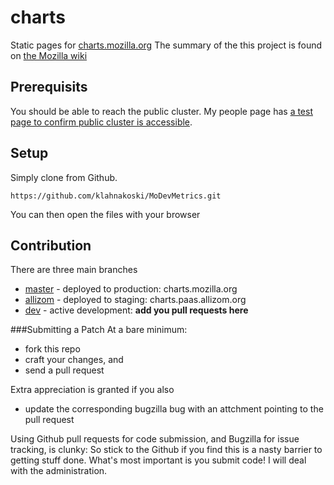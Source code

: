 charts
======
Static pages for [charts.mozilla.org](http://charts.mozilla.org/) The summary
of the this project is found on [the Mozilla wiki](https://wiki.mozilla.org/Auto-tools/Projects/Charts#Overview_of_charts.mozilla.org)


Prerequisits
------------

You should be able to reach the public cluster.  My people page has [a test page to confirm public cluster is accessible](http://people.mozilla.org/~klahnakoski/modevmetrics/Tutorial01-Minimum.html).


Setup
-----

Simply clone from Github.

    https://github.com/klahnakoski/MoDevMetrics.git

You can then open the files with your browser


Contribution
------------

There are three main branches

  * [master](https://github.com/mozilla/charts/tree/master) - deployed to production: charts.mozilla.org
  * [allizom](https://github.com/mozilla/charts/tree/allizom) - deployed to staging: charts.paas.allizom.org
  * [dev](https://github.com/mozilla/charts/tree/adev) - active development: **add you pull requests here**

###Submitting a Patch
At a bare minimum:

  * fork this repo
  * craft your changes, and
  * send a pull request

Extra appreciation is granted if you also

  * update the corresponding bugzilla bug with an attchment pointing to the
  pull request

Using Github pull requests for code submission, and Bugzilla for issue
tracking, is clunky:  So stick to the Github if you find this is a nasty
barrier to getting stuff done.  What's most important is you submit code!
I will deal with the administration.

